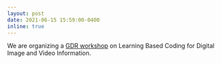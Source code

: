 ```yaml
---
layout: post
date: 2021-06-15 15:59:00-0400
inline: true
---
```


We are organizing a  <a href="http://www.gdr-isis.fr/index.php/reunion/449/">GDR workshop</a> on Learning Based Coding for Digital Image and Video Information.



